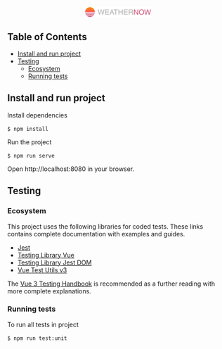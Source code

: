 <div align="center">
  <img width="150" src="src/assets/logo.svg" alt="Weather Now">
</div>

## Table of Contents
  - [Install and run project](#install-and-run-project)
  - [Testing](#testing)
    - [Ecosystem](#ecosystem)
    - [Running tests](#running-tests)

## Install and run project

Install dependencies
```
$ npm install
```
Run the project
```
$ npm run serve
```
Open http://localhost:8080 in your browser.

## Testing

### Ecosystem

This project uses the following libraries for coded tests. These links contains complete documentation with examples and guides.
- [Jest](https://jestjs.io/)
- [Testing Library Vue](https://testing-library.com/docs/vue-testing-library/intro/)
- [Testing Library Jest DOM](https://github.com/testing-library/jest-dom)
- [Vue Test Utils v3](https://next.vue-test-utils.vuejs.org/)

The [Vue 3 Testing Handbook](https://lmiller1990.github.io/vue-testing-handbook/v3/) is recommended as a further reading with more complete explanations.

### Running tests

To run all tests in project
```
$ npm run test:unit
```

